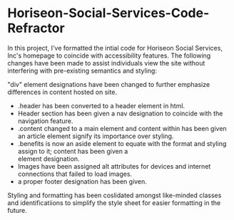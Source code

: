 # Horiseon-Social-Services-Code-Refractor

In this project, I've formatted the intial code for Horiseon Social Services, Inc's homepage to coincide with accessibility features. The following changes have been made to assist individuals view the site without interfering with pre-existing semantics and styling:

"div" element designations have been changed to further emphasize differences in content hosted on site. 
- .header has been converted to a header element in html. 
- Header section has been given a nav designation to coincide with the navigation feature. 
- .content changed to a main element and content within has been given an article element signify its importance over styling. 
- .benefits is now an aside element to equate with the format and styling assign to it; content has been given a <section> element designation. 
- Images have been assigned alt attributes for devices and internet connections that failed to load images. 
- a proper footer designation has been given.


Styling and formatting has been coslidated amongst like-minded classes and identificatiions to simplify the style sheet for easier formatting in the future.

